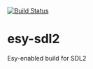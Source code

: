 [![Build Status](https://dev.azure.com/revery-ui/revery/_apis/build/status/revery-ui.esy-sdl2?branchName=master)](https://dev.azure.com/revery-ui/revery/_build/latest?definitionId=12&branchName=master)

# esy-sdl2
Esy-enabled build for SDL2

